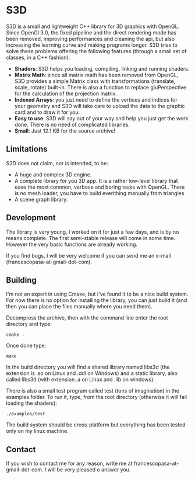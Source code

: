 # S3D

S3D is a small and lightweight C++ library for 3D graphics with OpenGL.
Since OpenGl 3.0, the fixed pipeline and the direct rendering mode has been
removed, improving performances and cleaning the api, but also increasing the
learning curve and making programs longer. S3D tries to solve these problems
offering the following features (through a small set of classes, in a C++
fashion):

 * __Shaders__: S3D helps you loading, compiling, linking and running
   shaders.
 * __Matrix Math__: since all matrix math has been removed from OpenGL,
   S3D provides a simple Matrix class with transformations (translate,
   scale, rotate) built-in. There is also a function to replace
   gluPerspective for the calculation of the projection matrix.
 * __Indexed Arrays__: you just need to define the vertices and indices
   for your geometry and S3D will take care to upload the data to the
   graphic card and to draw it for you.
 * __Easy to use__: S3D will say out of your way and help you just
   get the work done. There is no need of complicated libraries.
 * __Small__: Just 12.1 KB for the source archive!

## Limitations

S3D does not claim, nor is intended, to be:

 * A huge and complex 3D engine.
 * A complete library for you 3D app. It is a rather low-level
   library that ease the most common, verbose and boring tasks
   with OpenGL. There is no mesh loader, you have to build everithing
   manually from triangles
 * A scene graph library.

## Development

The library is very young, I worked on it for just a few days, and is by no
means complete. The first semi-stable release will come in some time.
However the very basic functions are already working.

If you find bugs, I will be very welcome if you can send me an e-mail
(francescopasa-at-gmail-dot-com).

## Building

I'm not an expert in using Cmake, but i've found it to be a nice build system.
For now there is no option for installing the library, you can just build
it (and then you can place the files manually where you need them).

Decompress the archive, then with the command line enter the root directory
and type:

    cmake .

Once done type:

    make

In the build directory you will find a shared library named libs3d (the extension
is .so on Linux and .ddl on Windows) and a static library, also called libs3d
(with extension .a on Linux and .lib on windows).

There is also a small test program called test (tons of imagination) in the
examples folder. To run it, type, from the root directory (otherwise it will
fail loading the shaders):

	./examples/test

The build system should be cross-platform but everything has been tested only
on my linux machine.

## Contact

If you wish to contact me for any reason, write me at francescopasa-at-gmail-dot-com.
I will be very pleased o answer you.
